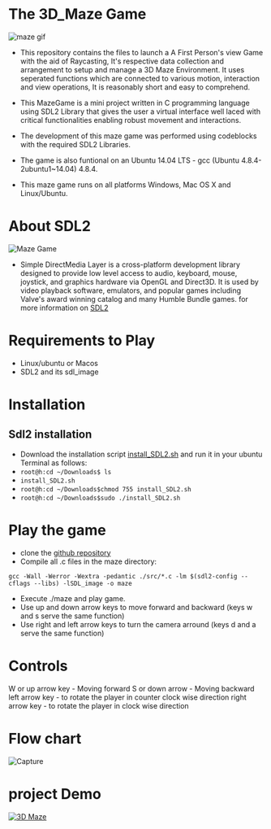# The 3D_Maze Game
![maze gif](https://user-images.githubusercontent.com/88714347/171422634-8adc8811-2559-4ba1-967f-4caf909c3f22.gif)
- This repository contains the files to launch a A First Person's view Game with the aid of Raycasting, It's respective data collection and arrangement to setup and manage a 3D Maze Environment. It uses seperated functions which are connected to various motion, interaction and view operations, It is reasonably short and easy to comprehend.

- This MazeGame is a mini project written in C programming language using SDL2 Library that gives the user a virtual interface well laced with critical functionalities enabling robust movement and interactions.

- The development of this maze game  was performed using codeblocks with the required SDL2 Libraries.

- The game is also funtional on an Ubuntu 14.04 LTS - gcc (Ubuntu 4.8.4-2ubuntu1~14.04) 4.8.4.
- This maze game runs on all platforms Windows, Mac OS X and Linux/Ubuntu.
# About SDL2
![Maze Game](https://miro.medium.com/v2/resize:fit:720/format:webp/1*-24ykcYYrPI2xlWn2HdSFA.png)
- Simple DirectMedia Layer is a cross-platform development library designed to provide low level access to audio, keyboard, mouse, joystick, and graphics hardware via OpenGL and Direct3D. It is used by video playback software, emulators, and popular games including Valve's award winning catalog and many Humble Bundle games. for more information on [SDL2](https://en.wikipedia.org/wiki/Simple_DirectMedia_Layer)

# Requirements to Play
  - Linux/ubuntu or Macos
  - SDL2 and its sdl_image
# Installation

## Sdl2 installation
  - Download the installation script [install_SDL2.sh](https://s3.amazonaws.com/intranet-projects-files/holbertonschool-low_level_programming/graphics_programming/install_SDL2.sh) and run it in your ubuntu Terminal as follows:
- `root@h:cd ~/Downloads$ ls`
- `install_SDL2.sh`
- `root@h:cd ~/Downloads$chmod 755 install_SDL2.sh`
- `root@h:cd ~/Downloads$sudo ./install_SDL2.sh`

# Play the game
 - clone the [github repository](https://github.com/Hoffdl/Maze-Project.git)
 - Compile all .c files in the maze directory:
  ```
  gcc -Wall -Werror -Wextra -pedantic ./src/*.c -lm $(sdl2-config --cflags --libs) -lSDL_image -o maze
   ```
 - Execute ./maze and play game.
 - Use up and down arrow keys to move forward and backward (keys w and s serve the same function)
 - Use right and left arrow keys to turn the camera arround (keys d and a serve the same function)
# Controls
 W or up arrow key - Moving forward
 S or down arrow - Moving backward
 left arrow key - to rotate the player in counter clock wise direction
 right arrow key - to rotate the player in clock wise direction

# Flow chart
![Capture](https://user-images.githubusercontent.com/88714347/171421868-d6a7a3d6-6acd-495e-9506-7ab381bba5a4.JPG)
# project Demo
 [![3D Maze](https://img.youtube.com/vi/y5FlT2oApag/0.jpg)](https://www.youtube.com/watch?v=y5FlT2oApag)
